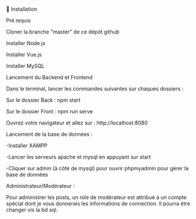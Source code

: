 🔨 Installation


Pré requis

Cloner la branche "master" de ce dépôt github

Installer Node.js

Installer Vue.js

Installer MySQL

Lancement du Backend et Frontend


Dans le terminal, lancer les commandes suivantes sur chaques dossiers :

Sur le dossier Back :	npm start

Sur le dossier Front :	npm run serve

Ouvrez votre navigateur et allez sur : http://localhost:8080

Lancement de la base de données :


-Installer XAMPP

-Lancer les serveurs apache et mysql en appuyant sur start

-Cliquer sur admin (à côté de mysql) pour ouvrir phpmyadmin pour gérer la base de données


Administrateur/Modérateur :


Pour administrer les posts, un role de modérateur est attribué à un compte spécial dont je vous donnerais les informations de connection. Il pourra être changer vis la bd sql.